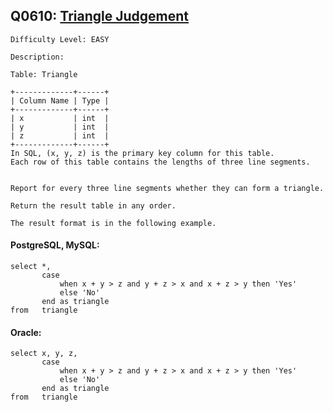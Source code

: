 ## Q0610: [Triangle Judgement](https://leetcode.com/problems/triangle-judgement/)

```
Difficulty Level: EASY
```

```
Description:

Table: Triangle

+-------------+------+
| Column Name | Type |
+-------------+------+
| x           | int  |
| y           | int  |
| z           | int  |
+-------------+------+
In SQL, (x, y, z) is the primary key column for this table.
Each row of this table contains the lengths of three line segments.
 

Report for every three line segments whether they can form a triangle.

Return the result table in any order.

The result format is in the following example.
```

#### PostgreSQL, MySQL:

```
select *,
       case
           when x + y > z and y + z > x and x + z > y then 'Yes'
           else 'No'
       end as triangle
from   triangle
```

#### Oracle:

```
select x, y, z,
       case
           when x + y > z and y + z > x and x + z > y then 'Yes'
           else 'No'
       end as triangle
from   triangle
```